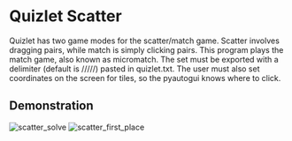 # Quizlet Scatter
Quizlet has two game modes for the scatter/match game. Scatter involves dragging
pairs, while match is simply clicking pairs. This program plays the match game,
also known as micromatch. The set must be exported with a delimiter
(default is /////) pasted in quizlet.txt. The user must also set coordinates on
the screen for tiles, so the pyautogui knows where to click.
## Demonstration
![scatter_solve](https://user-images.githubusercontent.com/37674516/73896070-b2f15c80-484f-11ea-8f46-aaa9161762cb.png)
![scatter_first_place](https://user-images.githubusercontent.com/37674516/73896068-b2f15c80-484f-11ea-8940-d196b42e4aab.png)
